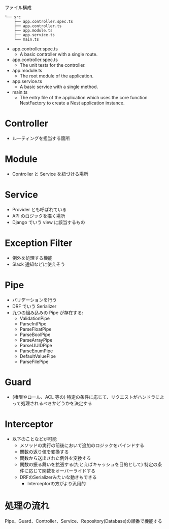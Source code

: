 ファイル構成

```
└── src
    ├── app.controller.spec.ts
    ├── app.controller.ts
    ├── app.module.ts
    ├── app.service.ts
    └── main.ts
```

- app.controller.spec.ts
  - A basic controller with a single route.
- app.controller.spec.ts
  - The unit tests for the controller.
- app.module.ts
  - The root module of the application.
- app.service.ts
  - A basic service with a single method.
- main.ts
  - The entry file of the application which uses the core function NestFactory to create a Nest application instance.

# Controller

- ルーティングを担当する箇所

# Module

- Controller と Service を紐づける場所

# Service

- Provider とも呼ばれている
- API のロジックを描く場所
- Django でいう view に該当するもの

# Exception Filter

- 例外を処理する機能
- Slack 通知などに使えそう

# Pipe

- バリデーションを行う
- DRF でいう Serializer
- 九つの組み込みの Pipe が存在する:
  - ValidationPipe
  - ParseIntPipe
  - ParseFloatPipe
  - ParseBoolPipe
  - ParseArrayPipe
  - ParseUUIDPipe
  - ParseEnumPipe
  - DefaultValuePipe
  - ParseFilePipe

# Guard

- (権限やロール、ACL 等の) 特定の条件に応じて、リクエストがハンドラによって処理されるべきかどうかを決定する

# Interceptor

- 以下のことなどが可能
  - メソッドの実行の前後において追加のロジックをバインドする
  - 関数の返り値を変換する
  - 関数から送出された例外を変換する
  - 関数の振る舞いを拡張する(たとえばキャッシュを目的として) 特定の条件に応じて関数をオーバーライドする
  - DRFのSerializerみたいな動きもできる
    - Interceptorの方がより汎用的

# 処理の流れ

Pipe、Guard、Controller、Service、Repository(Database)の順番で機能する
